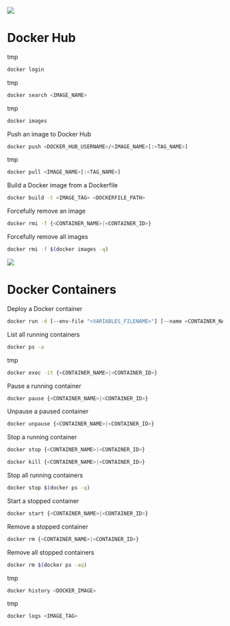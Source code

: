 

![](https://github.com/JonmarCorpuz/SecondBrain/blob/main/Assets/Whitespace.png)

# Docker Hub

tmp
```Bash
docker login
```

tmp
```Bash
docker search <IMAGE_NAME>
```

tmp
```Bash
docker images
```

Push an image to Docker Hub
```Bash
docker push <DOCKER_HUB_USERNAME>/<IMAGE_NAME>[:<TAG_NAME>]
```

tmp
```Bash
docker pull <IMAGE_NAME>[:<TAG_NAME>]
```

Build a Docker image from a Dockerfile
```Bash
docker build -t <IMAGE_TAG> <DOCKERFILE_PATH>
```

Forcefully remove an image
```Bash
docker rmi -f {<CONTAINER_NAME>|<CONTAINER_ID>}
```

Forcefully remove all images
```Bash
docker rmi -f $(docker images -q)
```

![](https://github.com/JonmarCorpuz/SecondBrain/blob/main/Assets/Whitespace.png)

# Docker Containers

Deploy a Docker container
```Bash
docker run -d [--env-file "<VARIABLES_FILENAME>"] [--name <CONTAINER_NAME>] <IMAGE_NAME> [-p <HOST_PORT>:<CONTAINER_PORT>] [-f <DOCKERFILE_NAME>]
```

List all running containers
```Bash
docker ps -a
```

tmp
```Bash
docker exec -it {<CONTAINER_NAME>|<CONTAINER_ID>}
```

Pause a running container
```Bash
docker pause {<CONTAINER_NAME>|<CONTAINER_ID>}
```

Unpause a paused container
```Bash
docker unpause {<CONTAINER_NAME>|<CONTAINER_ID>}
```

Stop a running container
```Bash
docker stop {<CONTAINER_NAME>|<CONTAINER_ID>}
```
```Bash
docker kill {<CONTAINER_NAME>|<CONTAINER_ID>}
```

Stop all running containers
```Bash
docker stop $(docker ps -q)
```

Start a stopped container
```Bash
docker start {<CONTAINER_NAME>|<CONTAINER_ID>}
```

Remove a stopped container
```Bash
docker rm {<CONTAINER_NAME>|<CONTAINER_ID>}
```

Remove all stopped containers
```Bash
docker rm $(docker ps -aq)
```

tmp
```Bash
docker history <DOCKER_IMAGE>
```

tmp
```Bash
docker logs <IMAGE_TAG>
